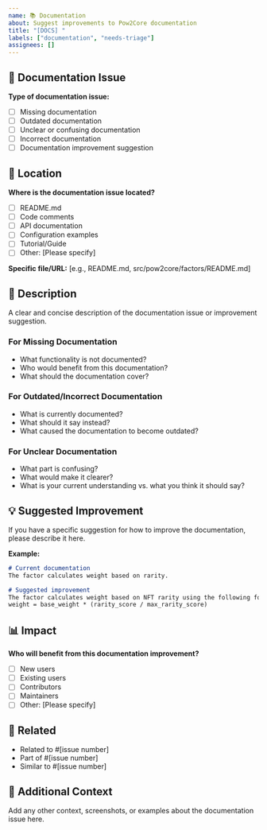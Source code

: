 ```yaml
---
name: 📚 Documentation
about: Suggest improvements to Pow2Core documentation
title: "[DOCS] "
labels: ["documentation", "needs-triage"]
assignees: []
---
```


## 📖 Documentation Issue

**Type of documentation issue:**
- [ ] Missing documentation
- [ ] Outdated documentation
- [ ] Unclear or confusing documentation
- [ ] Incorrect documentation
- [ ] Documentation improvement suggestion

## 📍 Location

**Where is the documentation issue located?**
- [ ] README.md
- [ ] Code comments
- [ ] API documentation
- [ ] Configuration examples
- [ ] Tutorial/Guide
- [ ] Other: [Please specify]

**Specific file/URL:** [e.g., README.md, src/pow2core/factors/README.md]

## 🎯 Description

A clear and concise description of the documentation issue or improvement suggestion.

### For Missing Documentation
- What functionality is not documented?
- Who would benefit from this documentation?
- What should the documentation cover?

### For Outdated/Incorrect Documentation
- What is currently documented?
- What should it say instead?
- What caused the documentation to become outdated?

### For Unclear Documentation
- What part is confusing?
- What would make it clearer?
- What is your current understanding vs. what you think it should say?

## 💡 Suggested Improvement

If you have a specific suggestion for how to improve the documentation, please describe it here.

**Example:**
```markdown
# Current documentation
The factor calculates weight based on rarity.

# Suggested improvement
The factor calculates weight based on NFT rarity using the following formula:
weight = base_weight * (rarity_score / max_rarity_score)
```

## 📊 Impact

**Who will benefit from this documentation improvement?**
- [ ] New users
- [ ] Existing users
- [ ] Contributors
- [ ] Maintainers
- [ ] Other: [Please specify]

## 🔗 Related

- Related to #[issue number]
- Part of #[issue number]
- Similar to #[issue number]

## 📝 Additional Context

Add any other context, screenshots, or examples about the documentation issue here. 